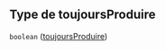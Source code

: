 ## Type de toujoursProduire

`boolean` ([toujoursProduire](frw-bind-definitions-template-properties-toujoursproduire.md))
